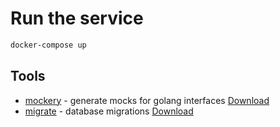 Run the service
===============
```sh
docker-compose up 
```

Tools 
-----
- [mockery](https://github.com/vektra/mockery) -  generate mocks for golang interfaces [Download](https://github.com/vektra/mockery/releases)
- [migrate](https://github.com/golang-migrate/migrate) - database migrations [Download](https://github.com/golang-migrate/migrate/tree/master/cmd/migrate)
